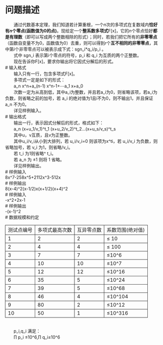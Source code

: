 <div id="pcont1" style="margin-top:20px; display:block;">

# 问题描述

<div class="pdcont">　　通过代数基本定理，我们知道若计算重根，一个<i>n</i>次的多项式在复数域内<b>恰好有</b><b><i>n</i></b><b>个零点(</b><b>函数值为0</b><b>的点)</b>。现给定一个<b>整系数多项式</b>F[x]，它的<i>n</i>个零点恰好<b>都是有理数</b>（即可以写成两个整数相除的形式）；同时，若我们把它所有的<b>非零零点</b>（函数自变量不为0，函数值为0）去重，则可以得到<i>r</i>个<b>互不相同的非零零点</b>，其中第<i>i</i>个非零零点可以被表示成下式：sgn_i*q_i/p_i 。<br/>
　　式中 sgn_i  表示第i个零点的符号，p_i  和 q_i  为互质的两个正整数。<br/>
　　现在告诉你F[x]，要求你输出将它因式分解后的形式。</div>
# 输入格式

<div class="pdcont">　　输入只有一行，包含多项式F[x]。<br/>
　　多项式一定是如下的形式：<br/>
　　a_n x^n+a_(n-1) x^n-1+⋯a_1 x+a_0<br/>
　　次数一定为从高到低，其中a_i为整数，并且若a_i为0，则省略该项，若a_i为负数，则省略之前的加号，若 a_i  的绝对值为1且i不为0，则不输出1，并且保证a_n  不为0。<br/>
　　详见样例输入。</div>
# 输出格式

<div class="pdcont">　　输出一行，表示因式分解后的形式，格式如下：<br/>
　　a_n (x+u_1/v_1)^t_1 (x+u_2/v_2)^t_2…(x+u_s/v_s)^t_s<br/>
　　其中u，v互质，且v为正整数。<br/>
　　其中u_i/v_i从小到大排列，若 u_i/v_i=0 则该项为x^ti，若 u_i/v_i  为负数，则省略加号，若 v_i  为1，则省略/v_i。<br/>
　　若 t_i  为1则省略^ t_i。<br/>
　　若 a_n  为 ±1 则将 1 省略。<br/>
　　详见样例输出。</div>
# 样例输入

<div class="pddata">8x^7-258x^5+2112x^3-512x</div>
# 样例输出

<div class="pddata">8(x-4)^2(x-1/2)x(x+1/2)(x+4)^2</div>
# 样例输入

<div class="pddata">-x^2+2x-1</div>
# 样例输出

<div class="pddata">-(x-1)^2</div>
# 数据规模和约定

<div class="pdcont"><table cellspacing="0" cellpadding="2px" style="border-collapse:collapse;" class="table table-striped table-horver"><tbody><tr style="border:solid 1.0pt"><td style="border:solid 1.0pt">测试点编号<br/>
</td><td style="border:solid 1.0pt">多项式最高次数<br/>
</td><td valign="top" style="border:solid 1.0pt">互异零点数<br/>
</td><td style="border:solid 1.0pt">系数范围(绝对值)<br/>
</td></tr><tr style="border:solid 1.0pt"><td style="border:solid 1.0pt">1<br/>
</td><td valign="top" style="border:solid 1.0pt">2<br/>
</td><td valign="top" style="border:solid 1.0pt">2<br/>
</td><td valign="top" style="border:solid 1.0pt">≤ 10<br/>
</td></tr><tr style="border:solid 1.0pt"><td style="border:solid 1.0pt">2<br/>
</td><td valign="top" style="border:solid 1.0pt">4<br/>
</td><td valign="top" style="border:solid 1.0pt">4<br/>
</td><td valign="top" style="border:solid 1.0pt">≤ 100<br/>
</td></tr><tr style="border:solid 1.0pt"><td style="border:solid 1.0pt">3<br/>
</td><td valign="top" style="border:solid 1.0pt">7<br/>
</td><td valign="top" style="border:solid 1.0pt">7<br/>
</td><td valign="top" style="border:solid 1.0pt">≤10^6<br/>
</td></tr><tr style="border:solid 1.0pt"><td style="border:solid 1.0pt">4<br/>
</td><td valign="top" style="border:solid 1.0pt">10<br/>
</td><td valign="top" style="border:solid 1.0pt">10<br/>
</td><td valign="top" style="border:solid 1.0pt">≤10^7<br/>
</td></tr><tr style="border:solid 1.0pt"><td style="border:solid 1.0pt">5<br/>
</td><td valign="top" style="border:solid 1.0pt">12<br/>
</td><td valign="top" style="border:solid 1.0pt">12<br/>
</td><td valign="top" style="border:solid 1.0pt">≤10^16<br/>
</td></tr><tr style="border:solid 1.0pt"><td style="border:solid 1.0pt">6<br/>
</td><td valign="top" style="border:solid 1.0pt">35<br/>
</td><td valign="top" style="border:solid 1.0pt">5<br/>
</td><td valign="top" style="border:solid 1.0pt">≤10^24<br/>
</td></tr><tr style="border:solid 1.0pt"><td style="border:solid 1.0pt">7<br/>
</td><td valign="top" style="border:solid 1.0pt">39<br/>
</td><td valign="top" style="border:solid 1.0pt">5<br/>
</td><td valign="top" style="border:solid 1.0pt">≤10^68<br/>
</td></tr><tr style="border:solid 1.0pt"><td style="border:solid 1.0pt">8<br/>
</td><td valign="top" style="border:solid 1.0pt">46<br/>
</td><td valign="top" style="border:solid 1.0pt">4<br/>
</td><td valign="top" style="border:solid 1.0pt">≤10^104<br/>
</td></tr><tr style="border:solid 1.0pt"><td style="border:solid 1.0pt">9<br/>
</td><td valign="top" style="border:solid 1.0pt">80<br/>
</td><td valign="top" style="border:solid 1.0pt">2<br/>
</td><td valign="top" style="border:solid 1.0pt">≤10^12<br/>
</td></tr><tr style="border:solid 1.0pt"><td style="border:solid 1.0pt">10<br/>
</td><td valign="top" style="border:solid 1.0pt">50<br/>
</td><td valign="top" style="border:solid 1.0pt">1<br/>
</td><td valign="top" style="border:solid 1.0pt">≤10^316<br/>
</td></tr></tbody></table><br/>
　　p_i,q_i  满足：<br/>
　　∏ p_i ≤10^6,∏ q_i≤10^6</div>

</div>